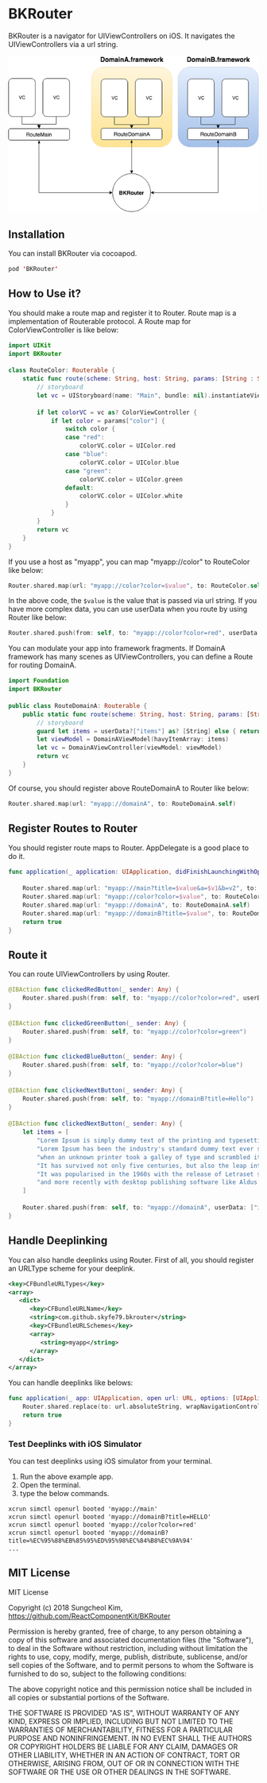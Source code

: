# BKRouter

BKRouter is a navigator for UIViewControllers on iOS. It navigates the UIViewControllers via a url string.   

<div align="center">
<img src="https://raw.githubusercontent.com/ReactComponentKit/BKRouter/master/art/BKRouter.png" />
</div> 


## Installation

You can install BKRouter via cocoapod.

```swift
pod 'BKRouter'
```

## How to Use it?

You should make a route map and register it to Router. Route map is a implementation of Routerable protocol. A Route map for ColorViewController is like below:

```swift
import UIKit
import BKRouter

class RouteColor: Routerable {
    static func route(scheme: String, host: String, params: [String : String], userData:[String: Any]?) -> UIViewController? {
        // storyboard
        let vc = UIStoryboard(name: "Main", bundle: nil).instantiateViewController(withIdentifier: "ColorViewController")
        
        if let colorVC = vc as? ColorViewController {
            if let color = params["color"] {
                switch color {
                case "red":
                    colorVC.color = UIColor.red
                case "blue":
                    colorVC.color = UIColor.blue
                case "green":
                    colorVC.color = UIColor.green
                default:
                    colorVC.color = UIColor.white
                }
            }
        }
        return vc
    }
}
```

If you use a host as "myapp", you can map "myapp://color" to RouteColor like below:

```swift
Router.shared.map(url: "myapp://color?color=$value", to: RouteColor.self)
```

In the above code, the `$value` is the value that is passed via url string. If you have more complex data, you can use userData when you route by using Router like below:

```swift
Router.shared.push(from: self, to: "myapp://color?color=red", userData: ["A": 1])
```

You can modulate your app into framework fragments. If DomainA framework has many scenes as UIViewControllers, you can define a Route for routing DomainA.

```swift
import Foundation
import BKRouter

public class RouteDomainA: Routerable {
    public static func route(scheme: String, host: String, params: [String : String], userData:[String: Any]?) -> UIViewController? {
        // storyboard
        guard let items = userData?["items"] as? [String] else { return nil }
        let viewModel = DomainAViewModel(havyItemArray: items)
        let vc = DomainAViewController(viewModel: viewModel)
        return vc
    }
}
```

Of course, you should register above RouteDomainA to Router like below:

```swift
Router.shared.map(url: "myapp://domainA", to: RouteDomainA.self)
```

## Register Routes to Router

You should register route maps to Router. AppDelegate is a good place to do it. 

```swift
func application(_ application: UIApplication, didFinishLaunchingWithOptions launchOptions: [UIApplicationLaunchOptionsKey: Any]?) -> Bool {
        
    Router.shared.map(url: "myapp://main?title=$value&a=$v1&b=v2", to: RouteMain.self)
    Router.shared.map(url: "myapp://color?color=$value", to: RouteColor.self)
    Router.shared.map(url: "myapp://domainA", to: RouteDomainA.self)
    Router.shared.map(url: "myapp://domainB?title=$value", to: RouteDomainB.self)
    return true
}
```

## Route it

You can route UIViewControllers by using Router. 

```swift
@IBAction func clickedRedButton(_ sender: Any) {
    Router.shared.push(from: self, to: "myapp://color?color=red", userData: ["A": 1])
}
    
@IBAction func clickedGreenButton(_ sender: Any) {
    Router.shared.push(from: self, to: "myapp://color?color=green")
}
    
@IBAction func clickedBlueButton(_ sender: Any) {
    Router.shared.push(from: self, to: "myapp://color?color=blue")
}

@IBAction func clickedNextButton(_ sender: Any) {
    Router.shared.push(from: self, to: "myapp://domainB?title=Hello")
}

@IBAction func clickedNextButton(_ sender: Any) {
    let items = [
        "Lorem Ipsum is simply dummy text of the printing and typesetting industry.",
        "Lorem Ipsum has been the industry's standard dummy text ever since the 1500s,",
        "when an unknown printer took a galley of type and scrambled it to make a type specimen book.",
        "It has survived not only five centuries, but also the leap into electronic typesetting, remaining essentially unchanged.",
        "It was popularised in the 1960s with the release of Letraset sheets containing Lorem Ipsum passages,",
        "and more recently with desktop publishing software like Aldus PageMaker including versions of Lorem Ipsum."
    ]

    Router.shared.push(from: self, to: "myapp://domainA", userData: ["items": items])
}
```

## Handle Deeplinking

You can also handle deeplinks using Router. First of all, you should register an URLType scheme for your deeplink.

```xml
<key>CFBundleURLTypes</key>
<array>
   <dict>
      <key>CFBundleURLName</key>
      <string>com.github.skyfe79.bkrouter</string>
      <key>CFBundleURLSchemes</key>
      <array>
         <string>myapp</string>
      </array>
   </dict>
</array>
```

You can handle deeplinks like belows:

```swift
func application(_ app: UIApplication, open url: URL, options: [UIApplicationOpenURLOptionsKey : Any] = [:]) -> Bool {
    Router.shared.replace(to: url.absoluteString, wrapNavigationController: true)
    return true
}
```

### Test Deeplinks with iOS Simulator

You can test deeplinks using iOS simulator from your terminal.

 1. Run the above example app.
 2. Open the terminal.
 3. type the below commands.

```
xcrun simctl openurl booted 'myapp://main'
xcrun simctl openurl booted 'myapp://domainB?title=HELLO'
xcrun simctl openurl booted 'myapp://color?color=red'
xcrun simctl openurl booted 'myapp://domainB?title=%EC%95%88%EB%85%95%ED%95%98%EC%84%B8%EC%9A%94'
...
```

## MIT License

MIT License

Copyright (c) 2018 Sungcheol Kim, https://github.com/ReactComponentKit/BKRouter

Permission is hereby granted, free of charge, to any person obtaining a copy
of this software and associated documentation files (the "Software"), to deal
in the Software without restriction, including without limitation the rights
to use, copy, modify, merge, publish, distribute, sublicense, and/or sell
copies of the Software, and to permit persons to whom the Software is
furnished to do so, subject to the following conditions:

The above copyright notice and this permission notice shall be included in all
copies or substantial portions of the Software.

THE SOFTWARE IS PROVIDED "AS IS", WITHOUT WARRANTY OF ANY KIND, EXPRESS OR
IMPLIED, INCLUDING BUT NOT LIMITED TO THE WARRANTIES OF MERCHANTABILITY,
FITNESS FOR A PARTICULAR PURPOSE AND NONINFRINGEMENT. IN NO EVENT SHALL THE
AUTHORS OR COPYRIGHT HOLDERS BE LIABLE FOR ANY CLAIM, DAMAGES OR OTHER
LIABILITY, WHETHER IN AN ACTION OF CONTRACT, TORT OR OTHERWISE, ARISING FROM,
OUT OF OR IN CONNECTION WITH THE SOFTWARE OR THE USE OR OTHER DEALINGS IN THE
SOFTWARE.